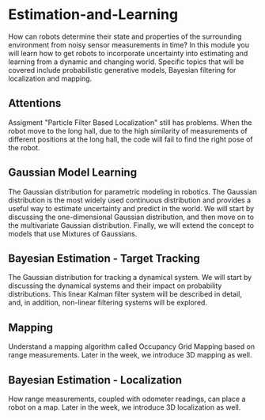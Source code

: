 # Estimation-and-Learning

How can robots determine their state and properties of the surrounding environment from noisy sensor measurements in time?  In this module you will learn how to get robots to incorporate uncertainty into estimating and learning from a dynamic and changing world.  Specific topics that will be covered include probabilistic generative models, Bayesian filtering for localization and mapping.

## Attentions
Assigment "Particle Filter Based Localization" still has problems. When the robot move to the long hall, due to the high similarity of measurements of different positions at the long hall, the code will fail to find the right pose of the robot.

## Gaussian Model Learning

The Gaussian distribution for parametric modeling in robotics. The Gaussian distribution is the most widely used continuous distribution and provides a useful way to estimate uncertainty and predict in the world. We will start by discussing the one-dimensional Gaussian distribution, and then move on to the multivariate Gaussian distribution. Finally, we will extend the concept to models that use Mixtures of Gaussians.

## Bayesian Estimation - Target Tracking

The Gaussian distribution for tracking a dynamical system. We will start by discussing the dynamical systems and their impact on probability distributions. This linear Kalman filter system will be described in detail, and, in addition, non-linear filtering systems will be explored.

## Mapping

Understand a mapping algorithm called Occupancy Grid Mapping based on range measurements. Later in the week, we introduce 3D mapping as well.

## Bayesian Estimation - Localization

How range measurements, coupled with odometer readings, can place a robot on a map. Later in the week, we introduce 3D localization as well.

